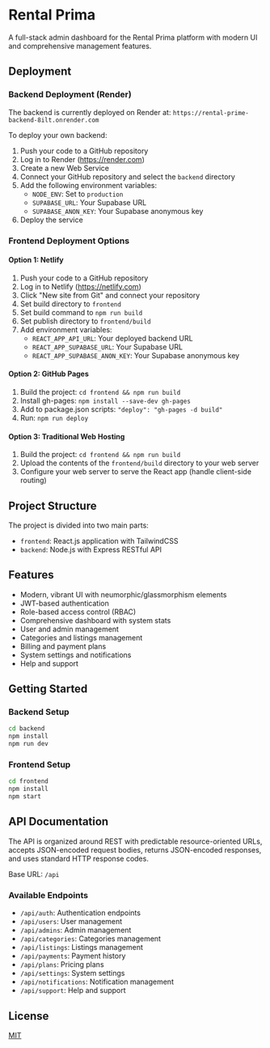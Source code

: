 # Rental Prima

A full-stack admin dashboard for the Rental Prima platform with modern UI and comprehensive management features.

## Deployment

### Backend Deployment (Render)

The backend is currently deployed on Render at: `https://rental-prime-backend-8ilt.onrender.com`

To deploy your own backend:
1. Push your code to a GitHub repository
2. Log in to Render (https://render.com)
3. Create a new Web Service
4. Connect your GitHub repository and select the `backend` directory
5. Add the following environment variables:
   - `NODE_ENV`: Set to `production`
   - `SUPABASE_URL`: Your Supabase URL
   - `SUPABASE_ANON_KEY`: Your Supabase anonymous key
6. Deploy the service

### Frontend Deployment Options

#### Option 1: Netlify
1. Push your code to a GitHub repository
2. Log in to Netlify (https://netlify.com)
3. Click "New site from Git" and connect your repository
4. Set build directory to `frontend`
5. Set build command to `npm run build`
6. Set publish directory to `frontend/build`
7. Add environment variables:
   - `REACT_APP_API_URL`: Your deployed backend URL
   - `REACT_APP_SUPABASE_URL`: Your Supabase URL
   - `REACT_APP_SUPABASE_ANON_KEY`: Your Supabase anonymous key

#### Option 2: GitHub Pages
1. Build the project: `cd frontend && npm run build`
2. Install gh-pages: `npm install --save-dev gh-pages`
3. Add to package.json scripts: `"deploy": "gh-pages -d build"`
4. Run: `npm run deploy`

#### Option 3: Traditional Web Hosting
1. Build the project: `cd frontend && npm run build`
2. Upload the contents of the `frontend/build` directory to your web server
3. Configure your web server to serve the React app (handle client-side routing)

## Project Structure

The project is divided into two main parts:
- `frontend`: React.js application with TailwindCSS
- `backend`: Node.js with Express RESTful API

## Features

- Modern, vibrant UI with neumorphic/glassmorphism elements
- JWT-based authentication
- Role-based access control (RBAC)
- Comprehensive dashboard with system stats
- User and admin management
- Categories and listings management
- Billing and payment plans
- System settings and notifications
- Help and support

## Getting Started

### Backend Setup

```bash
cd backend
npm install
npm run dev
```

### Frontend Setup

```bash
cd frontend
npm install
npm start
```

## API Documentation

The API is organized around REST with predictable resource-oriented URLs, accepts JSON-encoded request bodies, returns JSON-encoded responses, and uses standard HTTP response codes.

Base URL: `/api`

### Available Endpoints

- `/api/auth`: Authentication endpoints
- `/api/users`: User management
- `/api/admins`: Admin management
- `/api/categories`: Categories management
- `/api/listings`: Listings management
- `/api/payments`: Payment history
- `/api/plans`: Pricing plans
- `/api/settings`: System settings
- `/api/notifications`: Notification management
- `/api/support`: Help and support

## License

[MIT](LICENSE)
